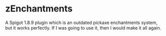 # zEnchantments
A Spigot 1.8.9 plugin which is an outdated pickaxe enchantments system, but it works perfectly. If I was going to use it, then I would make it all again. 
